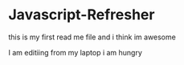 # Javascript-Refresher

this is my first read me file and i think im awesome

I am editiing from my laptop i am hungry 